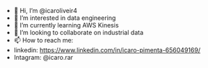 - 👋 Hi, I’m @icaroliveir4
- 👀 I’m interested in data engineering 
- 🌱 I’m currently learning AWS Kinesis
- 💞️ I’m looking to collaborate on industrial data
- 📫 How to reach me:
- linkedin: https://www.linkedin.com/in/icaro-pimenta-656049169/
- Intagram: @icaro.rar

<!---
icaroliveir4/icaroliveir4 is a ✨ special ✨ repository because its `README.md` (this file) appears on your GitHub profile.
You can click the Preview link to take a look at your changes.
--->
